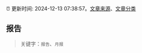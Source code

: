 :alarm_clock: 更新时间: 2024-12-13 07:38:57。[文章来源](/README.md)、[文章分类](/TAGS.md)

## 报告


> 关键字：`报告`、`月报`



